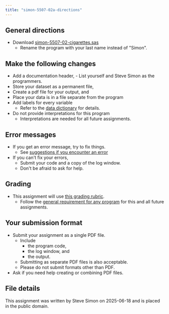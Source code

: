 ```yaml
---
title: "simon-5507-02a-directions"
---
```


## General directions

-   Download [simon-5507-02-cigarettes.sas][ref-simon-01]
    -   Rename the program with your last name instead of "Simon".

## Make the following changes

-   Add a documentation header,
        -   List yourself and Steve Simon as the programmers.
-   Store your dataset as a permanent file,
-   Create a pdf file for your output, and
-   Place your data is in a file separate from the program
-   Add labels for every variable
    -    Refer to the [data dictionary][ref-simon-02] for details.
-   Do not provide interpretations for this program
    -   Interpretations are needed for all future assignments.

## Error messages

-   If you get an error message, try to fix things.
    -   See [suggestions if you encounter an error][ref-simon-97]
-   If you can't fix your errors,
    -   Submit your code and a copy of the log window.
    -   Don't be afraid to ask for help.

## Grading

-   This assignment will use [this grading rubric][ref-simon-98].
    -   Follow the [general requirement for any program][ref-simon-99] for this and all future assignments.
  
## Your submission format

-   Submit your assignment as a single PDF file. 
    -   Include 
        -   the program code,
        -   the log window, and
        -   the output.
    -   Submitting as separate PDF files is also acceptable.
    -   Please do not submit formats other than PDF.
-   Ask if you need help creating or combining PDF files.

## File details

This assignment was written by Steve Simon on 2025-06-18 and is placed in the public domain.

[ref-simon-01]: https://github.com/pmean/5507-2025b/blob/main/02/src/simon-5507-02-cigarettes.sas

[ref-simon-02]: https://github.com/pmean/data/blob/main/files/cigarette-measurements.yaml

[ref-simon-97]: https://github.com/pmean/classes/blob/master/general/src/suggestions-if-you-encounter-an-error.md

[ref-simon-98]: https://github.com/pmean/classes/blob/master/general/src/general-grading-rubric.md

[ref-simon-99]: https://github.com/pmean/classes/blob/master/general/src/good-programming-practices.md
